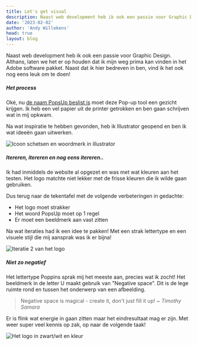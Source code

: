 ```yaml
---
title: Let's get visual
description: Naast web development heb ik ook een passie voor Graphic Design. Althans, laten we het er op houden dat ik mijn weg prima kan vinden in het Adobe software pakket. Naast dat ik hier bedreven in ben, vind ik het ook nog eens leuk om te doen!
date: '2023-02-02'
author: 'Andy Willekens'
head: true
layout: blog
---
```


Naast web development heb ik ook een passie voor Graphic Design. Althans, laten we het er op houden dat ik mijn weg prima kan vinden in het Adobe software pakket. Naast dat ik hier bedreven in ben, vind ik het ook nog eens leuk om te doen!

##### Het process

Oké, nu [de naam PopsUp beslist is](/blog/een-idee-is-geboren) moet deze Pop-up tool een gezicht krijgen. Ik heb een vel papier uit de printer getrokken en ben gaan schrijven wat in mij opkwam.

Na wat inspiratie te hebben gevonden, heb ik Illustrator geopend en ben ik wat ideeën gaan uitwerken.

![Icoon schetsen en woordmerk in illustrator](/assets/images/blog/lets-get-visual_1.jpg 'De eerste uitgewerkte concepten')

##### Itereren, itereren en nog eens itereren..

Ik had inmiddels de website al opgezet en was met wat kleuren aan het testen. Het logo matchte niet lekker met de frisse kleuren die ik wilde gaan gebruiken.

Dus terug naar de tekentafel met de volgende verbeteringen in gedachte:

- Het logo moet strakker
- Het woord PopsUp moet op 1 regel
- Er moet een beeldmerk aan vast zitten

Na wat iteraties had ik een idee te pakken! Met een strak lettertype en een visuele stijl die mij aansprak was ik er bijna!

![Iteratie 2 van het logo](/assets/images/blog/lets-get-visual_2.jpg 'Een aantal probeersels')

##### Niet zo negatief

Het lettertype Poppins sprak mij het meeste aan, precies wat ik zocht! Het beeldmerk in de letter U maakt gebruik van "Negative space". Dit is de lege ruimte rond en tussen het onderwerp van een afbeelding.

<blockquote>
    Negative space is magical - create it, don't just fill it up!
    <cite>~ Timothy Samara</cite>
</blockquote>

Er is flink wat energie in gaan zitten maar het eindresultaat mag er zijn. Met weer super veel kennis op zak, op naar de volgende taak!

![Het logo in zwart/wit en kleur](/assets/images/blog/lets-get-visual_3.jpg 'Het logo in zwart wit en kleur')

